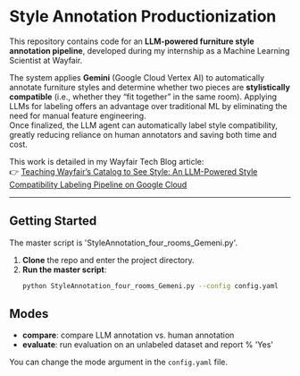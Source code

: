 # Style Annotation Productionization

This repository contains code for an **LLM-powered furniture style annotation pipeline**, 
developed during my internship as a Machine Learning Scientist at Wayfair.  

The system applies **Gemini** (Google Cloud Vertex AI) to automatically annotate furniture 
styles and determine whether two pieces are **stylistically compatible** 
(i.e., whether they “fit together” in the same room). Applying LLMs for labeling offers an advantage over traditional ML by eliminating the need for manual feature engineering.   
Once finalized, the LLM agent can automatically label style compatibility, greatly reducing reliance on human annotators and saving both time and cost.

This work is detailed in my Wayfair Tech Blog article:  
👉 [Teaching Wayfair’s Catalog to See Style: An LLM-Powered Style Compatibility Labeling Pipeline on Google Cloud](https://www.aboutwayfair.com/careers/tech-blog/teaching-wayfairs-catalog-to-see-style-an-llm-powered-style-compatibility-labeling-pipeline-on-google-cloud)

---

## Getting Started
The master script is 'StyleAnnotation_four_rooms_Gemeni.py'.  
1. **Clone** the repo and enter the project directory.
3. **Run the master script**:
   ```bash
   python StyleAnnotation_four_rooms_Gemeni.py --config config.yaml


## Modes
- **compare**: compare LLM annotation vs. human annotation
- **evaluate**: run evaluation on an unlabeled dataset and report % 'Yes'

You can change the mode argument in the `config.yaml` file.


 

